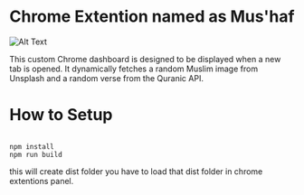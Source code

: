 # Chrome Extention named as Mus'haf

![Alt Text](https://github.com/meharsuleiman/mus-haf-chrome-extention/blob/main/Sample-image.png?raw=true)

This custom Chrome dashboard is designed to be displayed when a new tab is opened. It dynamically fetches a random Muslim image from Unsplash and a random verse from the Quranic API.


# How to Setup

```

npm install
npm run build

```

this will create dist folder you have to load that dist folder in chrome extentions panel.
